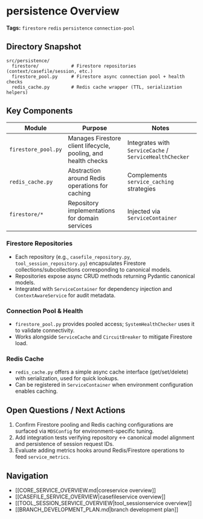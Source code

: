 # persistence Overview

**Tags:** `firestore` `redis` `persistence` `connection-pool`

## Directory Snapshot

```text
src/persistence/
  firestore/            # Firestore repositories (context/casefile/session, etc.)
  firestore_pool.py     # Firestore async connection pool + health checks
  redis_cache.py        # Redis cache wrapper (TTL, serialization helpers)
```

## Key Components

| Module | Purpose | Notes |
| --- | --- | --- |
| `firestore_pool.py` | Manages Firestore client lifecycle, pooling, and health checks | Integrates with `ServiceCache` / `ServiceHealthChecker` |
| `redis_cache.py` | Abstraction around Redis operations for caching | Complements `service_caching` strategies |
| `firestore/*` | Repository implementations for domain services | Injected via `ServiceContainer` |

### Firestore Repositories

- Each repository (e.g., `casefile_repository.py`, `tool_session_repository.py`) encapsulates Firestore collections/subcollections corresponding to canonical models.
- Repositories expose async CRUD methods returning Pydantic canonical models.
- Integrated with `ServiceContainer` for dependency injection and `ContextAwareService` for audit metadata.

### Connection Pool & Health

- `firestore_pool.py` provides pooled access; `SystemHealthChecker` uses it to validate connectivity.
- Works alongside `ServiceCache` and `CircuitBreaker` to mitigate Firestore load.

### Redis Cache

- `redis_cache.py` offers a simple async cache interface (get/set/delete) with serialization, used for quick lookups.
- Can be registered in `ServiceContainer` when environment configuration enables caching.

## Open Questions / Next Actions

1. Confirm Firestore pooling and Redis caching configurations are surfaced via `MDSConfig` for environment-specific tuning.
2. Add integration tests verifying repository ↔ canonical model alignment and persistence of session request IDs.
3. Evaluate adding metrics hooks around Redis/Firestore operations to feed `service_metrics`.

## Navigation

- [[CORE_SERVICE_OVERVIEW.md|coreservice overview]]
- [[CASEFILE_SERVICE_OVERVIEW|casefileservice overview]]
- [[TOOL_SESSION_SERVICE_OVERVIEW|tool_sessionservice overview]]
- [[BRANCH_DEVELOPMENT_PLAN.md|branch development plan]]

